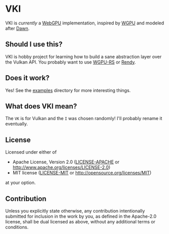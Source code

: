 # VKI

VKI is _currently_ a [WebGPU](https://github.com/gpuweb/gpuweb)
implementation, inspired by [WGPU](https://github.com/gfx-rs/wgpu) and
modeled after [Dawn](https://dawn.googlesource.com/dawn).

## Should I use this?

VKI is hobby project for learning how to build a sane abstraction layer
over the Vulkan API. You probably want to use
[WGPU-RS](https://github.com/gfx-rs/wgpu-rs) or
[Rendy](https://github.com/amethyst/rendy).

## Does it work?

Yes! See the [examples](examples) directory for more interesting things.

## What does VKI mean?

The `VK` is for Vulkan and the `I` was chosen randomly! I'll probably
rename it eventually.

## License

Licensed under either of

 * Apache License, Version 2.0
   ([LICENSE-APACHE](LICENSE-APACHE) or http://www.apache.org/licenses/LICENSE-2.0)
 * MIT license
   ([LICENSE-MIT](LICENSE-MIT) or http://opensource.org/licenses/MIT)

at your option.

## Contribution

Unless you explicitly state otherwise, any contribution intentionally submitted
for inclusion in the work by you, as defined in the Apache-2.0 license, shall be
dual licensed as above, without any additional terms or conditions.
